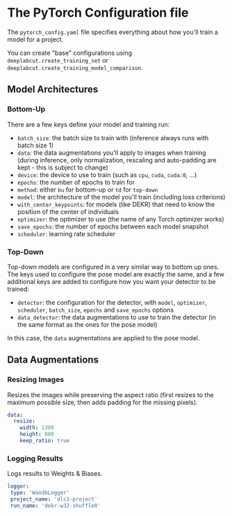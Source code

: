 # The PyTorch Configuration file

The `pytorch_config.yaml` file specifies everything about how you'll train a model for a
project.

You can create "base" configurations using `deeplabcut.create_training_set` or 
`deeplabcut.create_training_model_comparison`.

## Model Architectures

### Bottom-Up

There are a few keys define your model and training run:

- `batch_size`: the batch size to train with (inference always runs with batch size 1)
- `data`: the data augmentations you'll apply to images when training (during inference,
only normalization, rescaling and auto-padding are kept - this is subject to change)
- `device`: the device to use to train (such as `cpu`, `cuda`, `cuda:0`, ...)
- `epochs`: the number of epochs to train for
- `method`: either `bu` for bottom-up or `td` for `top-down` 
- `model`: the architecture of the model you'll train (including loss criterions)
- `with_center_keypoints`: for models (like DEKR) that need to know the position of the
center of individuals
- `optimizer`: the optimizer to use (the name of any Torch optimizer works)
- `save_epochs`: the number of epochs between each model snapshot
- `scheduler`: learning rate scheduler

### Top-Down

Top-down models are configured in a very similar way to bottom up ones. The keys used to
configure the pose model are exactly the same, and a few additional keys are added to 
configure how you want your detector to be trained:

- `detector`: the configuration for the detector, with `model`, `optimizer`, 
`scheduler`, `batch_size`, `epochs` and `save_epochs` options
- `data_detector`: the data augmentations to use to train the detector (in the same 
format as the ones for the pose model)

In this case, the `data` augmentations are applied to the pose model. 

## Data Augmentations

### Resizing Images

Resizes the images while preserving the aspect ratio (first resizes to the maximum 
possible size, then adds padding for the missing pixels).

```yaml
data:
  resize:
    width: 1300
    height: 800
    keep_ratio: true
```

### Logging Results

Logs results to Weights & Biases.

```yaml
logger:
 type: 'WandbLogger'
 project_name: 'dlc3-project'
 run_name: 'dekr-w32-shuffle0'
```
